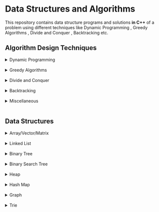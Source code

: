 # Data Structures and Algorithms
  This repository contains data structure programs and solutions **in C++** of a problem using different techniques like Dynamic Programming , Greedy Algorithms , Divide and Conquer , Backtracking etc.

## Algorithm Design Techniques

<details>
<summary>Dynamic Programming</summary>
  
```
    Dynamic Programming is a method for solving a complex problem by breaking it down into a 
collection of simpler subproblems, solving each of those subproblems just once, and storing 
their solutions using a memory-based data structure (array, map,etc). Each of the subproblem 
solutions is indexed in some way, typically based on the values of its input parameters, so 
as to facilitate its lookup. So the next time the same subproblem occurs, instead of recomputing
its solution, one simply looks up the previously computed solution, thereby saving computation
time. This technique of storing solutions to subproblems instead of recomputing them is called
memoization.
```
  
### Here's some problems and their solution(s):
  
- [0-1 Knapsack Problem](0-1%20Knapsack%20Problem)
- [Bell Numbers](/Bell%20Numbers)
- [Binomial Coefficient](/Binomial%20Coefficient)
- [Coin Change](/Coin%20Change)
- [Compute nCr mod p](/Compute%20nCr%20mod%20p)
- [Count All Subsequences having Product Less than K](/Count%20all%20subsequences%20having%20product%20less%20than%20K)
- [Count Balanced Binary Trees of Height h](/Count%20Balanced%20Binary%20Trees%20of%20Height%20h)
- [Count Distinct Subsequences](/Count%20Distinct%20Subsequences)
- [Count of Different Ways to Express N As The Sum of 1, 3 And 4](/Count%20of%20Different%20Ways%20to%20Express%20N%20As%20The%20Sum%20of%201,%203%20And%204)
- [Count Number of Increasing SubSequence](/Count%20Number%20of%20Increasing%20SubSequence)
- [Count Number of Subsets having Given XOR Value](/Count%20Number%20of%20Subsets%20having%20Given%20XOR%20Value)
- [Count Number of Ways to jump to Reach End](/Count%20Number%20of%20Ways%20to%20jump%20to%20Reach%20End)
- [Count Number of Ways to Reach A Given Score in A Game](/Count%20Number%20of%20Ways%20to%20Reach%20A%20Given%20Score%20in%20A%20Game)
- [Count Ways to Build Street Under Given Constraints](/Count%20Ways%20to%20Build%20Street%20Under%20Given%20Constraints)
- [Count Ways to Reach the Nth Stair Using Step 1, 2 or 3](/Count%20Ways%20to%20Reach%20the%20Nth%20Stair%20Using%20Step%201,%202%20or%203)
- [Cutting A Rod](/Cutting%20a%20Rod)
- [Delannoy Number](/Delannoy%20Number)
- [Dice Throw Problem](/Dice%20Throw%20Problem)
- [Edit Distance](/Edit%20Distance)
- [Egg Dropping Puzzle](/Egg%20Dropping%20Puzzle)
- [Entringer Number](/Entringer%20Number)
- [Eulerian Number](/Eulerian%20Number)
- [Find Maximum Possible Stolen Value From Houses](/Find%20Maximum%20Possible%20Stolen%20Value%20From%20Houses)
- [Friends Pairing Problem](/Friends%20Pairing%20Problem)
- [Golomb Sequence](/Golomb%20Sequence)
- [Highway Billboard Problem](/Highway%20Billboard%20Problem)
- [Jacobsthal and Jacobsthal-Lucas numbers](/Jacobsthal%20and%20Jacobsthal-Lucas%20numbers)
- [Longest Arithmetic Progression](/Longest%20Arithmetic%20Progression)
- [Largest Sum Contiguous Subarray](/Largest%20Sum%20Contiguous%20Subarray)
- [Longest Bitonic Subsequence](/Longest%20Bitonic%20Subsequence)
- [Longest Common Increasing Subsequence](/Longest%20Common%20Increasing%20Subsequence)
- [Longest Common Subsequence](/Longest%20Common%20Subsequence)
- [Longest Common Substring](/Longest%20Common%20Substring)
- [Longest Geometric Progression](/Longest%20Geometric%20Progression)
- [Longest Increasing Subsequence](/Longest%20Increasing%20Subsequence)
- [Longest Palindromic Subsequence](/Longest%20Palindromic%20Subsequence)
- [Longest Repeated Subsequence](/Longest%20Repeated%20Subsequence)
- [Longest Subsequence](/Longest%20subsequence)
- [Matrix Chain Multiplication](/Matrix%20Chain%20Multiplication)
- [Maximum Length Chain of Pairs](/Maximum%20Length%20Chain%20of%20Pairs)
- [Maximum Sum Increasing Subsequence](/Maximum%20Sum%20Increasing%20Subsequence)
- [Maximum Games Played by Winner](/Maximum%20games%20played%20by%20winner)
- [Maximum Length Subsequence](/Maximum%20length%20subsequence)
- [Maximum Path Sum in A Triangle](/Maximum%20path%20sum%20in%20a%20triangle)
- [Maximum Product Cutting](/Maximum%20Product%20Cutting)
- [Maximum Product of An Increasing Subsequence](/Maximum%20product%20of%20an%20increasing%20subsequence)
- [Maximum Size Square Sub-Matrix with All 1s](/Maximum%20size%20square%20sub-matrix%20with%20all%201s)
- [Maximum Size Subset with Given Sum](/Maximum%20Size%20Subset%20with%20Given%20Sum)
- [Maximum Subsequence Sum](/Maximum%20subsequence%20sum)
- [Maximum Sum of Pairs with Specific Difference](/Maximum%20sum%20of%20pairs%20with%20specific%20difference)
- [Minimum Cost to Fill Given Weight in A Bag](/Minimum%20Cost%20to%20Fill%20Given%20Weight%20in%20A%20Bag)
- [Minimum Insertions to Form a Palindrome](/Minimum%20Insertions%20to%20Form%20a%20Palindrome)
- [Minimum Insertions to Sort An Array](/Minimum%20Insertions%20to%20Sort%20An%20Array)
- [Minimum Number of Jumps to Reach End](/Minimum%20Number%20of%20Jumps%20to%20Reach%20End)
- [Minimum Partition](/Minimum%20Partition)
- [Minimum Sum of Multiplications of N Numbers](/Minimum%20Sum%20of%20Multiplications%20of%20N%20Numbers)
- [Moser-de Bruijn Sequence](/Moser-de%20Bruijn%20Sequence)
- [Newman-Conway Sequence](/Newman-Conway%20Sequence)
- [Newman-Shanks-Williams Prime](/Newman-Shanks-Williams%20prime)
- [Nth Catalan Number](/Nth%20Catalan%20Number)
- [Number of N Digit(s) Stepping Numbers](/Number%20of%20N%20Digit(s)%20Stepping%20Numbers)
- [Optimal Strategy for a Game](/Optimal%20Strategy%20for%20a%20Game)
- [Painting Fence Algorithm](/Painting%20Fence%20Algorithm)
- [Palindrome Partitioning](/Palindrome%20Partitioning)
- [Perfect Sum Problem](/Perfect%20Sum%20Problem)
- [Permutation Coefficient](/Permutation%20Coefficient)
- [Size of The Subarray With Maximum Sum](/Size%20of%20The%20Subarray%20With%20Maximum%20Sum)
- [Smallest Sum Contiguous Subarray](/Smallest%20Sum%20Contiguous%20Subarray)
- [Stolen Values Problem](/Stolen%20Values%20Problem)
- [Subset Sum Problem](/Subset%20Sum%20Problem)
- [Sum of All Substrings of A String Representing A Number](/Sum%20of%20All%20Substrings%20of%20A%20String%20Representing%20A%20Number)
- [Sum of Average of All Subsets](/Sum%20of%20Average%20of%20All%20Subsets)
- [Super Ugly Number](/Super%20Ugly%20Number)
- [Temple Offerings](/Temple%20Offerings)
- [Tile Stacking Problem](Tile%20Stacking%20Problem)
- [Tiling Problem](/Tiling%20Problem)
- [Tiling with Dominoes](/Tiling%20with%20Dominoes)
- [Ugly Numbers](/Ugly%20Numbers)
- [Unbounded Knapsack](/Unbounded%20Knapsack)
- [Weighted Job Scheduling](/Weighted%20Job%20Scheduling)
- [Wildcard Pattern Matching](/Wildcard%20Pattern%20Matching)

<br>
</details>
<br>

<details>
<summary>Greedy Algorithms</summary>
  
```  /Super%20Ugly%20Number)
    A greedy algorithm, as the name suggests, always makes the choice that seems to be the 
best at that moment. This means that it makes a locally-optimal choice in the hope that 
this choice will lead to a globally-optimal solution.
```
  
### Here's some problems and their solution(s):

- [Dijsktra](/Dijsktra)
- [Find Minimum number of Coins](/Minimum%20number%20of%20Coins)
- [Fractional Knapsack Problem](/Fractional%20Knapsack%20Problem)
- [Maximize Array Sum After K Negations](/DATA%20STRUCTURES/Array/Maximize%20Array%20Sum%20After%20K%20Negations)
- [Maximize the sum of arr[i] x i](/Maximize%20the%20sum%20of%20index%20by%20muliplying%20the%20element%20at%20the%20index)
- [Maximum Product Subset of an Array](/Maximum%20Product%20Subset%20of%20an%20Array)
- [Minimum Product Subset of an Array](/Minimum%20Product%20Subset%20of%20an%20Array)
- [Minimum Sum of Absolute Difference of Pairs of Two Arrays](/Minimum%20Sum%20of%20Absolute%20Difference%20of%20Pairs%20of%20Two%20Arrays)
- [Minimum Sum of Product of Two Arrays](/Minimum%20Sum%20of%20Product%20of%20Two%20Arrays)
- [Split A Number into Maximum Composite Number](/Split%20A%20Number%20into%20Maximum%20Composite%20Number)

<br>
</details>
<br>

<details>
<summary>Divide and Conquer</summary>
  
```  
  A typical Divide and Conquer algorithm solves a problem using following three steps.
    - Divide: Break the given problem into subproblems of same type.
    - Conquer: Recursively solve these subproblems
    - Combine: Appropriately combine the answers
```
  
### Here's some problems and their solution(s):

- [Binary Search](/Binary%20Search)
- [Count Inversions in an Array](/Count%20Inversions)
- [Cubic Root of A Number](/Cubic%20Root%20of%20A%20Number)
- [Find A Fixed Point in A Given Array](/Find%20a%20Fixed%20Point%20in%20a%20Given%20Array)
- [Find A Peak Element](/Find%20A%20Peak%20Element)
- [Find Bitonic Point in Given Bitonic Sequence](/Find%20Bitonic%20Point%20in%20Given%20Bitonic%20Sequence)
- [Find Closest Number in Array](/Find%20Closest%20Number%20in%20Array)
- [Find the Element that appears once in a Sorted Array](/Find%20the%20Element%20that%20appears%20once%20in%20a%20Sorted%20Array)
- [Floor in a Sorted Array](/Floor%20in%20a%20Sorted%20Array)
- [K-th Element of Two Sorted Arrays](/K-th%20Element%20of%20Two%20Sorted%20Arrays)
- [Longest Common Prefix](/Longest%20Common%20Prefix)
- [Majority Element](/Majority%20Element)
- [Maximum Contiguous Subarray Sum](/Maximum%20Subarray%20Sum)
- [Median of Two Sorted Arrays of Same Size](/Median%20of%20Two%20Sorted%20Arrays%20of%20Same%20Size)
- [Number of Zeros](/Number%20of%20Zeros)
- [Rotation Count in Rotated Sorted Array](/Rotation%20Count%20in%20Rotated%20Sorted%20Array)

<br>
</details>
<br>

<details>
<summary>Backtracking</summary>
  
```  
    Backtracking is a general algorithm for finding all (or some) solutions to some 
computational problems, notably constraint satisfaction problems, that incrementally
builds candidates to the solutions, and abandons a candidate ("backtracks") as soon 
as it determines that the candidate cannot possibly be completed to a valid solution.
```

### Here's some problems and their solution(s):
  
- [Boggle](/Boggle)
- [Combinational Sum](/Combinational%20Sum)
- [Graph Coloring Problem](/Graph%20Coloring%20Problem)
- [Hamiltonian Cycle](/Hamiltonian%20Cycle)
- [N Queen Problem ](/N%20Queen%20Problem)
- [Power Set in Lexicographical Order](/Power%20Set%20in%20Lexicographic%20order)
- [Remove Invalid Parentheses](/Remove%20Invalid%20Parentheses)
- [Sudoku](/Sudoku)
- [The Knight’s Tour Problem](/The%20Knight’s%20Tour%20Problem)

<br>
</details>
<br>

<details>
<summary>Miscellaneous</summary>
  
```  
    Except above algorithm design techniques , here's some important
algorithms.
```

### Here's some problems and their solution(s):
  
- [Dutch National Flag Algorithm](/DATA%20STRUCTURES/Array/Sort%20An%20Array%20of%200s%20-%201s%20and%202s/code_2.cpp)
- [Floyd’s Cycle detection algorithm](/DATA%20STRUCTURES/Linked%20List/Detect%20Loop%20in%20Singly%20Linked%20List/code_1.cpp)
- [MO’s Algorithm](/DATA%20STRUCTURES/Array/Query%20Square%20Root%20Decomposition/code_2.cpp)
- [Reservoir Sampling](/Reservoir%20Sampling)  
- [String Matching Algorithms](/String%20Matching%20Algorithms)
- [The Celebrity Problem](/The%20Celebrity%20Problem)

<br>
</details>
<br>


## Data Structures

<details>
<summary>Array/Vector/Matrix</summary>
  
```  
    An array is a collection of items stored at contiguous memory locations. The idea is to 
store multiple items of the same type together. This makes it easier to calculate the position
of each element by simply adding an offset to a base value, i.e., the memory location of the 
first element of the array (generally denoted by the name of the array).
    Vector is Dynamic Array.
    Matrix is 2D Array.
```
### Here's some problems and their solution(s):
- [Arrange Given Numbers to Form the Biggest Number](/DATA%20STRUCTURES/Array/Arrange%20Given%20Numbers%20to%20Form%20the%20Biggest%20Number)
- [Array Range Queries for Searching An Element](/DATA%20STRUCTURES/Array/Array%20Range%20Queries%20for%20Searching%20An%20Element)
- [Array Rearrangement by Shifting Zero to end](/DATA%20STRUCTURES/Array/Array%20Rearrangement%20by%20Shifting%20Zero%20to%20end)
- [Check if An Array is Sorted and Rotated](/DATA%20STRUCTURES/Array/Check%20if%20An%20Array%20is%20Sorted%20and%20Rotated)
- [Chocolate Distribution Problem](/DATA%20STRUCTURES/Array/Chocolate%20Distribution%20Problem)
- [Convert Array into Zig-Zag Fashion](/DATA%20STRUCTURES/Array/Convert%20Array%20into%20Zig-Zag%20Fashion)
- [Count Number of Primes in Given Range](/DATA%20STRUCTURES/Array/Count%20Number%20of%20Primes%20in%20Given%20Range)
- [Count Smaller Elements On Right Side](/DATA%20STRUCTURES/Array/Count%20Smaller%20Elements%20On%20Right%20Side)
- [Count Strictly Increasing Subarrays](/DATA%20STRUCTURES/Array/Count%20Strictly%20Increasing%20Subarrays)
- [Elements that Occurred Only Once in An Array](/DATA%20STRUCTURES/Array/Elements%20that%20Occurred%20Only%20Once)
- [Find The Largest Pair Sum in An Unsorted Array](/DATA%20STRUCTURES/Array/Find%20The%20Largest%20Pair%20Sum%20in%20An%20Unsorted%20Array)
- [Find The Largest Three Elements in An Array](/DATA%20STRUCTURES/Array/Find%20The%20Largest%20Three%20Elements%20in%20An%20Array)
- [Find the Missing Number](/DATA%20STRUCTURES/Array/Find%20the%20Missing%20Number)
- [Find The Smallest Missing Number](/DATA%20STRUCTURES/Array/Find%20The%20Smallest%20Missing%20Number)
- [Kth Smallest/Largest Element](/DATA%20STRUCTURES/Array/Kth%20Smallest%20Element)
- [Largest SubArray with Equal Number of 1s and 0s](/DATA%20STRUCTURES/Array/Largest%20SubArray%20with%20Equal%20Number%20of%201s%20and%200s)
- [Maximize Array Sum After K Negations](/DATA%20STRUCTURES/Array/Maximize%20Array%20Sum%20After%20K%20Negations)
- [Maximum of All SubArrays of Size k](/DATA%20STRUCTURES/Array/Maximum%20of%20All%20SubArrays%20of%20Size%20k)
- [Maximum Product Subarray](/DATA%20STRUCTURES/Array/Maximum%20Product%20Subarray)
- [Maximum Sum Such That No Two Elements Are Adjacent](/DATA%20STRUCTURES/Array/Maximum%20Sum%20Such%20That%20No%20Two%20Elements%20Are%20Adjacent)
- [Mean and Median for Unsorted Array](/DATA%20STRUCTURES/Array/Mean%20and%20Median%20for%20Unsorted%20Array)
- [Mean of Range in An Array](/DATA%20STRUCTURES/Array/Mean%20of%20Range%20in%20An%20Array)
- [Merge Overlapping Intervals](/DATA%20STRUCTURES/Array/Merge%20Overlapping%20Intervals)
- [Min-Max Range Queries in Array](/DATA%20STRUCTURES/Array/Min-Max%20Range%20Queries%20in%20Array)
- [Move All Zeros to end of Array](/DATA%20STRUCTURES/Array/Move%20All%20Zeros%20to%20end%20of%20Array)
- [Next Greater Element](/DATA%20STRUCTURES/Array/Next%20Greater%20Element)
- [Positive Elements at Even and Negative at Odd Position in An Array](/DATA%20STRUCTURES/Array/Positive%20Elements%20at%20Even%20and%20Negative%20at%20Odd%20Position)
- [Product of Ranges in An Array](/DATA%20STRUCTURES/Array/Product%20of%20Ranges%20in%20An%20Array)
- [Query Square Root Decomposition](/DATA%20STRUCTURES/Array/Query%20Square%20Root%20Decomposition)
- [Range LCM Queries](/DATA%20STRUCTURES/Array/Range%20LCM%20Queries)
- [Rearrange An Array in Order - Smallest - S , Largest - L , 2nd S , 2nd L](/DATA%20STRUCTURES/Array/Rearrange%20An%20Array%20in%20A%20Specific%20Order)
- [Replace Array Element by Multiplication of Previous and Next](/DATA%20STRUCTURES/Array/Replace%20Every%20Array%20Element)
- [Search An Element in Sorted and Rotated Array](/DATA%20STRUCTURES/Array/Search%20An%20Element%20in%20Sorted%20and%20Rotated%20Array)
- [Segregate 0s and 1s in an Array](/DATA%20STRUCTURES/Array/Segregate%200s%20and%201s)
- [Segregate Even and Odd Numbers](/DATA%20STRUCTURES/Array/Segregate%20Even%20and%20Odd%20Numbers)
- [Shortest Un-ordered SubArray](/DATA%20STRUCTURES/Array/Shortest%20Un-ordered%20SubArray)
- [Sort An Array of 0s , 1s and 2s](/DATA%20STRUCTURES/Array/Sort%20An%20Array%20of%200s%20-%201s%20and%202s)
- [Total Numbers With No Repeated Digits in A Range](/DATA%20STRUCTURES/Array/Total%20Numbers%20With%20No%20Repeated%20Digits%20in%20A%20Range)
<br>
</details>
<br>

<details>
<summary>Linked List</summary>
  
```  
    A linked list is a linear data structure, in which the elements are not stored at 
contiguous memory locations.
```
### Here's some problems and their solution(s):
- [Detect Loop in Singly Linked List](/DATA%20STRUCTURES/Linked%20List/Detect%20Loop%20in%20Singly%20Linked%20List)
- [Insertion & Deletion in Singly Linked List](/DATA%20STRUCTURES/Linked%20List/code_1.cpp)
- [Reverse Singly Linked List in Pairs](/DATA%20STRUCTURES/Linked%20List/code_2.cpp)
<br>
</details>
<br>

<details>
<summary>Binary Tree</summary>
  
```  
    A tree whose elements have at most 2 children is called a binary tree. Since each element 
in a binary tree can have only 2 children, we typically name them the left and right child.
```
### Here's some problems and their solution(s):
- [Calculate Depth of A Full Binary Tree From Preorder](/DATA%20STRUCTURES/Binary%20Tree/Calculate%20Depth%20of%20A%20Full%20Binary%20Tree%20From%20Preorder)
- [Check if Two Trees are Mirror](/DATA%20STRUCTURES/Binary%20Tree/Check%20if%20Two%20Trees%20are%20Mirror)
- [Density of Binary Tree](/DATA%20STRUCTURES/Binary%20Tree/Density%20of%20Binary%20Tree)
- [Diagonal Sum of A Binary Tree](/DATA%20STRUCTURES/Binary%20Tree/Diagonal%20Sum%20of%20A%20Binary%20Tree)
- [Diagonal Traversal of Binary Tree](/DATA%20STRUCTURES/Binary%20Tree/Diagonal%20Traversal%20of%20Binary%20Tree)
- [Find Largest Subtree Sum in A Binary Tree](/DATA%20STRUCTURES/Binary%20Tree/Find%20Largest%20Subtree%20Sum)
- [Insertion and Recursive Traversal](/DATA%20STRUCTURES/Binary%20Tree/Insertion%20and%20Recursive%20Traversal)
- [Left , Right and Boundary View](/DATA%20STRUCTURES/Binary%20Tree/Left%20,%20Right%20and%20Boundary%20View)
- [Level Order Traversal in Spiral Form](/DATA%20STRUCTURES/Binary%20Tree/Level%20Order%20Traversal%20in%20Spiral%20Form)
- [Nth Node in Inorder Traversal](/DATA%20STRUCTURES/Binary%20Tree/Nth%20Node%20in%20Inorder%20Traversal)
- [Postorder Traversal Without Recursion And Without Stack](/DATA%20STRUCTURES/Binary%20Tree/Postorder%20Traversal)
- [Reverse Level Order Traversal](/DATA%20STRUCTURES/Binary%20Tree/Reverse%20Level%20Order%20Traversal)
- [Sum of All Leaf Nodes of Binary Tree](/DATA%20STRUCTURES/Binary%20Tree/Sum%20of%20All%20Leaf%20Nodes)
- [Sum of All Nodes in Binary Tree](/DATA%20STRUCTURES/Binary%20Tree/Sum%20of%20All%20Nodes)
- [Sum of Heights of All Individual Nodes in Binary Tree](/DATA%20STRUCTURES/Binary%20Tree/Sum%20of%20Heights%20of%20All%20Individual%20Nodes)
<br>
</details>
<br>

<details>
<summary>Binary Search Tree</summary>
  
```  
    Binary Search Tree is a node-based binary tree data structure which has the following properties:
    - The left subtree of a node contains only nodes with keys lesser than the node’s key.
    - The right subtree of a node contains only nodes with keys greater than the node’s key.
    - The left and right subtree each must also be a binary search tree.
```
### Here's some problems and their solution(s):
- [Insertion , Deletion , Search and Recursive Traversal](/DATA%20STRUCTURES/Binary%20Search%20Tree/code_1.cpp)

<br>
</details>
<br>

<details>
<summary>Heap</summary>
  
```  
    A Heap is a special Tree-based data structure in which the tree is a complete binary tree. 
Generally, Heaps can be of two types:
     - Max-Heap: In a Max-Heap the key present at the root node must be greatest among the keys
            present at all of it’s children. The same property must be recursively true for all 
            sub-trees in that Binary Tree.
     - Min-Heap: In a Min-Heap the key present at the root node must be minimum among the keys 
            present at all of it’s children. The same property must be recursively true for all 
            sub-trees in that Binary Tree.
```

<br>
</details>
<br>

<details>
<summary>Hash Map</summary>
  
```  
    Hashing is an important Data Structure which is designed to use a special function 
called the Hash function which is used to map a given value with a particular key for 
faster access of elements. The efficiency of mapping depends of the efficiency of the 
hash function used.
```

<br>
</details>
<br>


<details>
<summary>Graph</summary>
  
```  
    A Graph is a non-linear data structure consisting of nodes and edges. The nodes are
sometimes also referred to as vertices and the edges are lines or arcs that connect any 
two nodes in the graph.
```
### Here's some problems and their solution(s):
- [Breadth First Search](/DATA%20STRUCTURES/Graph/Breadth%20First%20Search)
- [Depth First Search](/DATA%20STRUCTURES/Graph/Depth%20First%20Search)
- [Number of Nodes at Given Level](/DATA%20STRUCTURES/Graph/Number%20of%20Nodes%20at%20Given%20Level)
<br>
</details>
<br>

<details>
<summary>Trie</summary>
  
```  
    In computer science, a trie, also called digital tree, radix tree or prefix tree is a 
kind of search tree—an ordered tree data structure used to store a dynamic set or associative 
array where the keys are usually strings. Unlike a binary search tree, no node in the tree 
stores the key associated with that node; instead, its position in the tree defines the key 
with which it is associated. All the descendants of a node have a common prefix of the string
associated with that node, and the root is associated with the empty string. Keys tend to be 
associated with leaves, though some inner nodes may correspond to keys of interest. Hence, 
keys are not necessarily associated with every node. For the space-optimized presentation of 
prefix tree, see compact prefix tree.
```

<br>
</details>
<br>
